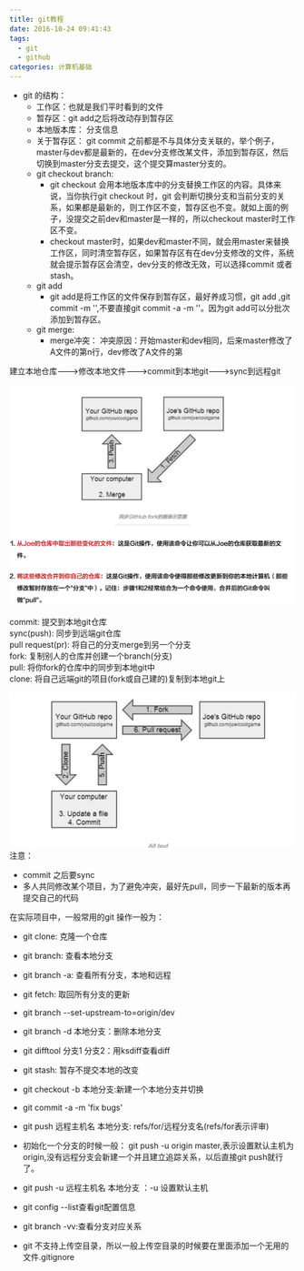 ```yaml
---
title: git教程
date: 2016-10-24 09:41:43
tags: 
  - git 
  - github
categories: 计算机基础
---
```


* git 的结构：
	* 工作区：也就是我们平时看到的文件
	* 暂存区：git add之后将改动存到暂存区
	* 本地版本库： 分支信息
	* 关于暂存区： git commit 之前都是不与具体分支关联的，举个例子，master与dev都是最新的，在dev分支修改某文件，添加到暂存区，然后切换到master分支去提交，这个提交算master分支的。
	* git checkout branch: 
		* git checkout 会用本地版本库中的分支替换工作区的内容。具体来说，当你执行git checkout 时，git 会判断切换分支和当前分支的关系，如果都是最新的，则工作区不变，暂存区也不变。就如上面的例子，没提交之前dev和master是一样的，所以checkout master时工作区不变。
		* checkout master时，如果dev和master不同，就会用master来替换工作区，同时清空暂存区，如果暂存区有在dev分支修改的文件，系统就会提示暂存区会清空，dev分支的修改无效，可以选择commit 或者stash。
	* git add
		* git add是将工作区的文件保存到暂存区，最好养成习惯，git add ,git commit -m '',不要直接git commit -a -m ''。因为git add可以分批次添加到暂存区。
	* git merge: 
		* merge冲突： 冲突原因：开始master和dev相同，后来master修改了A文件的第n行，dev修改了A文件的第

建立本地仓库--->修改本地文件--->commit到本地git--->sync到远程git

![](../pictures/git教程1.jpg)

commit: 提交到本地git仓库   
sync(push):   同步到远端git仓库   
pull request(pr): 将自己的分支merge到另一个分支   
fork: 复制别人的仓库并创建一个branch(分支)    
pull: 将你fork的仓库中的同步到本地git中   
clone: 将自己远端git的项目(fork或自己建的)复制到本地git上

![](../pictures/git教程2.jpg)
注意：

* commit 之后要sync
* 多人共同修改某个项目，为了避免冲突，最好先pull，同步一下最新的版本再提交自己的代码



在实际项目中，一般常用的git 操作一般为：

* git clone: 克隆一个仓库
* git branch: 查看本地分支
* git branch -a: 查看所有分支，本地和远程
* git fetch: 取回所有分支的更新
* git branch --set-upstream-to=origin/dev 
* git branch -d 本地分支：删除本地分支
* git difftool 分支1 分支2：用ksdiff查看diff
* git stash: 暂存不提交本地的改变

* git checkout -b 本地分支:新建一个本地分支并切换
* git commit -a -m 'fix bugs'
* git push 远程主机名  本地分支: refs/for/远程分支名(refs/for表示评审)
* 初始化一个分支的时候一般： git push -u origin master,表示设置默认主机为origin,没有远程分支会新建一个并且建立追踪关系，以后直接git push就行了。
* git push -u 远程主机名 本地分支 ：-u 设置默认主机
* git config --list查看git配置信息
* git branch -vv:查看分支对应关系
* git 不支持上传空目录，所以一般上传空目录的时候要在里面添加一个无用的文件.gitignore